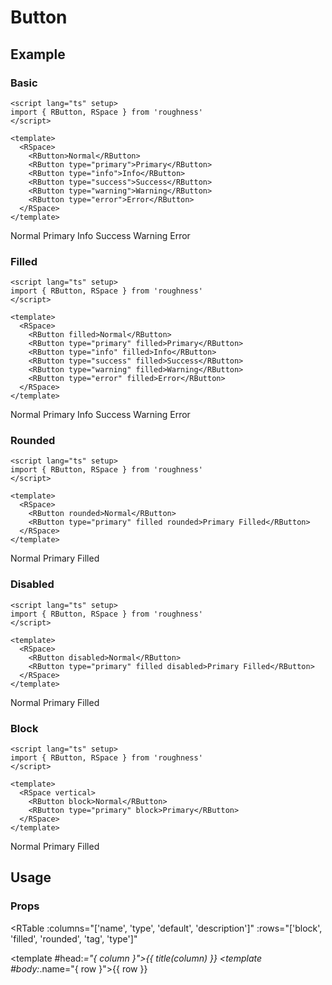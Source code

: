 <script lang="ts" setup>
import { RButton, RSpace, RTable } from 'roughness'

function title(text: string) {
  return text.slice(0, 1).toUpperCase() + text.slice(1)
}
</script>

# Button

## Example

### Basic

```vue
<script lang="ts" setup>
import { RButton, RSpace } from 'roughness'
</script>

<template>
  <RSpace>
    <RButton>Normal</RButton>
    <RButton type="primary">Primary</RButton>
    <RButton type="info">Info</RButton>
    <RButton type="success">Success</RButton>
    <RButton type="warning">Warning</RButton>
    <RButton type="error">Error</RButton>
  </RSpace>
</template>
```

<RSpace>
  <RButton>Normal</RButton>
  <RButton type="primary">Primary</RButton>
  <RButton type="info">Info</RButton>
  <RButton type="success">Success</RButton>
  <RButton type="warning">Warning</RButton>
  <RButton type="error">Error</RButton>
</RSpace>

### Filled

```vue
<script lang="ts" setup>
import { RButton, RSpace } from 'roughness'
</script>

<template>
  <RSpace>
    <RButton filled>Normal</RButton>
    <RButton type="primary" filled>Primary</RButton>
    <RButton type="info" filled>Info</RButton>
    <RButton type="success" filled>Success</RButton>
    <RButton type="warning" filled>Warning</RButton>
    <RButton type="error" filled>Error</RButton>
  </RSpace>
</template>
```

<RSpace>
  <RButton filled>Normal</RButton>
  <RButton type="primary" filled>Primary</RButton>
  <RButton type="info" filled>Info</RButton>
  <RButton type="success" filled>Success</RButton>
  <RButton type="warning" filled>Warning</RButton>
  <RButton type="error" filled>Error</RButton>
</RSpace>

### Rounded

```vue
<script lang="ts" setup>
import { RButton, RSpace } from 'roughness'
</script>

<template>
  <RSpace>
    <RButton rounded>Normal</RButton>
    <RButton type="primary" filled rounded>Primary Filled</RButton>
  </RSpace>
</template>
```

<RSpace>
  <RButton rounded>Normal</RButton>
  <RButton type="primary" filled rounded>Primary Filled</RButton>
</RSpace>

### Disabled

```vue
<script lang="ts" setup>
import { RButton, RSpace } from 'roughness'
</script>

<template>
  <RSpace>
    <RButton disabled>Normal</RButton>
    <RButton type="primary" filled disabled>Primary Filled</RButton>
  </RSpace>
</template>
```

<RSpace>
  <RButton disabled>Normal</RButton>
  <RButton type="primary" filled disabled>Primary Filled</RButton>
</RSpace>

### Block

```vue
<script lang="ts" setup>
import { RButton, RSpace } from 'roughness'
</script>

<template>
  <RSpace vertical>
    <RButton block>Normal</RButton>
    <RButton type="primary" block>Primary</RButton>
  </RSpace>
</template>
```

<RSpace vertical>
  <RButton block>Normal</RButton>
  <RButton type="primary" filled block>Primary Filled</RButton>
</RSpace>

## Usage

### Props

<RTable
  :columns="['name', 'type', 'default', 'description']"
  :rows="['block', 'filled', 'rounded', 'tag', 'type']"
>
  <template #head:*="{ column }">{{ title(column) }}</template>
  <template #body:*.name="{ row }">{{ row }}</template>
</RTable>
